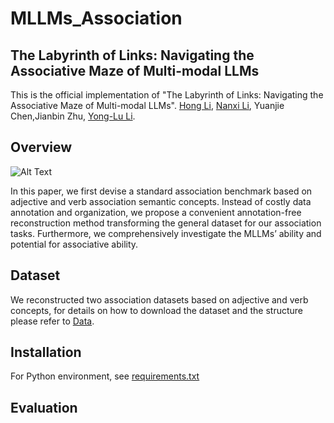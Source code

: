 # MLLMs_Association

## The Labyrinth of Links: Navigating the Associative Maze of Multi-modal LLMs

This is the official implementation of "The Labyrinth of Links: Navigating the Associative Maze of Multi-modal LLMs".
[Hong Li](https://github.com/lihong2303), [Nanxi Li](https://github.com/andylinx), Yuanjie Chen,Jianbin Zhu, [Yong-Lu Li](https://dirtyharrylyl.github.io).

## Overview

![Alt Text](./Images/teaser_figure.png)

In this paper, we first devise a standard association benchmark based on adjective and verb association semantic concepts. Instead of costly data annotation and organization, we propose a convenient annotation-free reconstruction method transforming the general dataset for our association tasks. Furthermore, we comprehensively investigate the MLLMs’ ability and potential for associative ability.

## Dataset

We reconstructed two association datasets based on adjective and verb concepts, for details on how to download the dataset and the structure please refer to [Data](./data/Data.md).

## Installation
For Python environment, see [requirements.txt](requirements.txt)

## Evaluation

